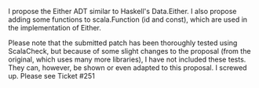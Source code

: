 I propose the Either ADT similar to Haskell's Data.Either. I also propose adding some functions to scala.Function (id and const), which are used in the implementation of Either.

Please note that the submitted patch has been thoroughly tested using ScalaCheck, but because of some slight changes to the proposal (from the original, which uses many more libraries), I have not included these tests. They can, however, be shown or even adapted to this proposal.
I screwed up. Please see Ticket #251
